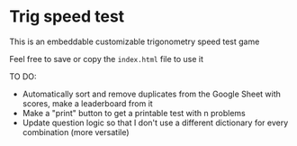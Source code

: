 # Trig speed test

This is an embeddable customizable trigonometry speed test game

Feel free to save or copy the `index.html` file to use it

TO DO: 
- Automatically sort and remove duplicates from the Google Sheet with scores, make a leaderboard from it
- Make a "print" button to get a printable test with n problems
- Update question logic so that I don't use a different dictionary for every combination (more versatile)
